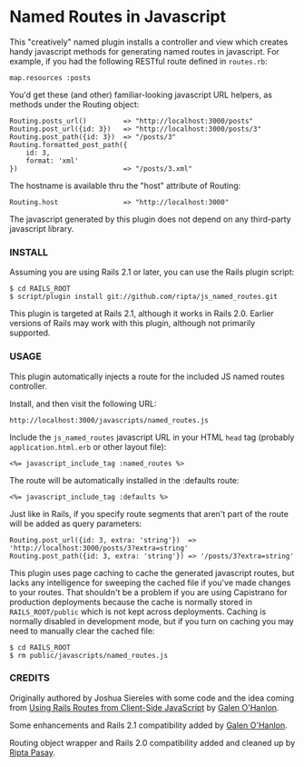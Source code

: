 Named Routes in Javascript
==========================

This "creatively" named plugin installs a controller and view which creates handy javascript methods for generating named routes in javascript. For example, if you had the following RESTful route defined in `routes.rb`:

    map.resources :posts

You'd get these (and other) familiar-looking javascript URL helpers, as methods under the Routing object:

    Routing.posts_url()         => "http://localhost:3000/posts"
    Routing.post_url({id: 3})   => "http://localhost:3000/posts/3"
    Routing.post_path({id: 3})  => "/posts/3"
    Routing.formatted_post_path({
		id: 3, 
		format: 'xml'
	})                          => "/posts/3.xml"

The hostname is available thru the "host" attribute of Routing:

    Routing.host                => "http://localhost:3000"

The javascript generated by this plugin does not depend on any third-party javascript library.

### INSTALL

Assuming you are using Rails 2.1 or later, you can use the Rails plugin script:

    $ cd RAILS_ROOT
    $ script/plugin install git://github.com/ripta/js_named_routes.git

This plugin is targeted at Rails 2.1, although it works in Rails 2.0. Earlier versions of Rails may work with this plugin, although not primarily supported.

### USAGE

This plugin automatically injects a route for the included JS named routes controller.

Install, and then visit the following URL:

    http://localhost:3000/javascripts/named_routes.js

Include the `js_named_routes` javascript URL in your HTML `head` tag (probably `application.html.erb` or other layout file):

    <%= javascript_include_tag :named_routes %>

The route will be automatically installed in the :defaults route:

	<%= javascript_include_tag :defaults %>

Just like in Rails, if you specify route segments that aren't part of the route will be added as query parameters:

    Routing.post_url({id: 3, extra: 'string'})  => 'http://localhost:3000/posts/3?extra=string'
    Routing.post_path({id: 3, extra: 'string'}) => '/posts/3?extra=string'

This plugin uses page caching to cache the generated javascript routes, but lacks any intelligence for sweeping the
cached file if you've made changes to your routes. That shouldn't be a problem if you are using Capistrano for
production deployments because the cache is normally stored in `RAILS_ROOT/public` which is not kept across
deployments. Caching is normally disabled in development mode, but if you turn on caching you may need to manually
clear the cached file:

    $ cd RAILS_ROOT
    $ rm public/javascripts/named_routes.js

### CREDITS

Originally authored by Joshua Siereles with some code and the idea coming from [Using Rails Routes from Client-Side JavaScript](http://gohanlon.com/2007/7/15/using-rails-named-routes-from-client-side-javascript) by [Galen O'Hanlon](http://gohanlon.com).

Some enhancements and Rails 2.1 compatibility added by [Galen O'Hanlon](http://gohanlon.com).

Routing object wrapper and Rails 2.0 compatibility added and cleaned up by [Ripta Pasay](http://twitter.com/rpasay).
